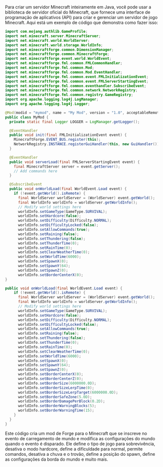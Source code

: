 Para criar um servidor Minecraft inteiramente em Java, você pode usar a biblioteca de servidor oficial do Minecraft, que fornece uma interface de programação de aplicativos (API) para criar e gerenciar um servidor de jogo Minecraft. Aqui está um exemplo de código que demonstra como fazer isso:

```java
import com.mojang.authlib.GameProfile;
import net.minecraft.server.MinecraftServer;
import net.minecraft.world.WorldServer;
import net.minecraft.world.storage.WorldInfo;
import net.minecraftforge.common.DimensionManager;
import net.minecraftforge.common.MinecraftForge;
import net.minecraftforge.event.world.WorldEvent;
import net.minecraftforge.fml.common.FMLCommonHandler;
import net.minecraftforge.fml.common.Mod;
import net.minecraftforge.fml.common.Mod.EventHandler;
import net.minecraftforge.fml.common.event.FMLInitializationEvent;
import net.minecraftforge.fml.common.event.FMLServerStartingEvent;
import net.minecraftforge.fml.common.eventhandler.SubscribeEvent;
import net.minecraftforge.fml.common.network.NetworkRegistry;
import net.minecraftforge.fml.common.registry.GameRegistry;
import org.apache.logging.log4j.LogManager;
import org.apache.logging.log4j.Logger;

@Mod(modid = "mymod", name = "My Mod", version = "1.0", acceptableRemoteVersions = "*")
public class MyMod {
  private static final Logger LOGGER = LogManager.getLogger();

  @EventHandler
  public void init(final FMLInitializationEvent event) {
    MinecraftForge.EVENT_BUS.register(this);
    NetworkRegistry.INSTANCE.registerGuiHandler(this, new GuiHandler());
  }

  @EventHandler
  public void serverLoad(final FMLServerStartingEvent event) {
    final MinecraftServer server = event.getServer();
    // Add commands here
  }

  @SubscribeEvent
  public void onWorldLoad(final WorldEvent.Load event) {
    if (!event.getWorld().isRemote) {
      final WorldServer worldServer = (WorldServer) event.getWorld();
      final WorldInfo worldInfo = worldServer.getWorldInfo();
      // Modify world settings here
      worldInfo.setGameType(GameType.SURVIVAL);
      worldInfo.setHardcore(false);
      worldInfo.setDifficulty(Difficulty.NORMAL);
      worldInfo.setDifficultyLocked(false);
      worldInfo.setAllowCommands(true);
      worldInfo.setRaining(false);
      worldInfo.setThundering(false);
      worldInfo.setThunderTime(0);
      worldInfo.setRainTime(0);
      worldInfo.setClearWeatherTime(0);
      worldInfo.setWorldTime(6000);
      worldInfo.setSpawnX(0);
      worldInfo.setSpawnY(64);
      worldInfo.setSpawnZ(0);
      worldInfo.setBorderCenterX(0);
}

public void onWorldLoad(final WorldEvent.Load event) {
    if (!event.getWorld().isRemote) {
      final WorldServer worldServer = (WorldServer) event.getWorld();
      final WorldInfo worldInfo = worldServer.getWorldInfo();
      // Modify world settings here
      worldInfo.setGameType(GameType.SURVIVAL);
      worldInfo.setHardcore(false);
      worldInfo.setDifficulty(Difficulty.NORMAL);
      worldInfo.setDifficultyLocked(false);
      worldInfo.setAllowCommands(true);
      worldInfo.setRaining(false);
      worldInfo.setThundering(false);
      worldInfo.setThunderTime(0);
      worldInfo.setRainTime(0);
      worldInfo.setClearWeatherTime(0);
      worldInfo.setWorldTime(6000);
      worldInfo.setSpawnX(0);
      worldInfo.setSpawnY(64);
      worldInfo.setSpawnZ(0);
      worldInfo.setBorderCenterX(0);
      worldInfo.setBorderCenterZ(0);
      worldInfo.setBorderSize(6000000.0D);
      worldInfo.setBorderSizeLerpTime(0);
      worldInfo.setBorderSizeLerpTarget(6000000.0D);
      worldInfo.setBorderSafeZone(5.0D);
      worldInfo.setBorderDamagePerBlock(0.2D);
      worldInfo.setBorderWarningBlocks(5);
      worldInfo.setBorderWarningTime(15);
    }
  }
}
```

Este código cria um mod de Forge para o Minecraft que se inscreve no evento de carregamento de mundo e modifica as configurações do mundo quando o evento é disparado. Ele define o tipo de jogo para sobrevivência, desativa o modo hardcore, define a dificuldade para normal, permite comandos, desativa a chuva e o trovão, define a posição do spawn, define as configurações da borda do mundo e muito mais.
